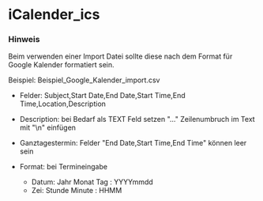 # iCalender_ics

### Hinweis

Beim verwenden einer Import Datei sollte diese nach dem Format für
Google Kalender formatiert sein.

Beispiel: Beispiel_Google_Kalender_import.csv


 * Felder: Subject,Start Date,End Date,Start Time,End Time,Location,Description

 * Description: bei Bedarf als TEXT Feld setzen "..." 
             Zeilenumbruch im Text mit "\n" einfügen

 * Ganztagestermin: Felder "End Date,Start Time,End Time" können leer sein



  * Format: bei Termineingabe
    * Datum:   Jahr Monat Tag : YYYYmmdd
    * Zei:     Stunde Minute  : HHMM

